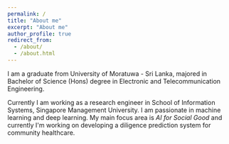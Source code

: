 ```yaml
---
permalink: /
title: "About me"
excerpt: "About me"
author_profile: true
redirect_from: 
  - /about/
  - /about.html
---
```


I am a graduate from University of Moratuwa - Sri Lanka, majored in Bachelor of Science (Hons) degree in Electronic and Telecommunication Engineering. 

Currently I am working as a research engineer in School of Information Systems, Singapore Management University. I am passionate in machine learning and deep learning. My main focus area is _AI for Social Good_ and currently I'm working on developing a diligence prediction system for community healthcare. 

